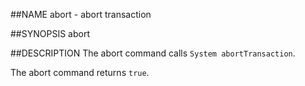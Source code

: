 ##NAME
  abort - abort transaction

##SYNOPSIS
  abort

##DESCRIPTION
  The abort command calls `System abortTransaction`.



  The abort command returns `true`.

